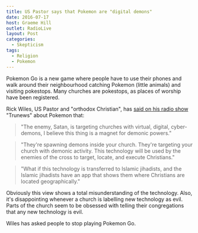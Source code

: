 ```yaml
---
title: US Pastor says that Pokemon are "digital demons"
date: 2016-07-17
host: Graeme Hill
outlet: RadioLive
layout: Post
categories:
  - Skepticism
tags:
  - Religion
  - Pokemon
---
```


Pokemon Go is a new game where people have to use their phones and walk around their neighbourhood catching Pokemon (little animals) and visiting pokestops. Many churches are pokestops, as places of worship have been registered.

<!-- more -->

Rick Wiles, US Pastor and "orthodox Christian", has [said on his radio show](http://www.huffingtonpost.com/entry/pokemon-go-cyber-demons-rick-wiles_us_5787ff01e4b03fc3ee501a76?section) "Trunews" about Pokemon that:

> "The enemy, Satan, is targeting churches with virtual, digital, cyber-demons, I believe this thing is a magnet for demonic powers."

> "They're spawning demons inside your church. They're targeting your church with demonic activity. This technology will be used by the enemies of the cross to target, locate, and execute Christians."

> "What if this technology is transferred to Islamic jihadists, and the Islamic jihadists have an app that shows them where Christians are located geographically."

Obviously this view shows a total misunderstanding of the technology. Also, it's disappointing whenever a church is labelling new technology as evil. Parts of the church seem to be obsessed with telling their congregations that any new technology is evil.

Wiles has asked people to stop playing Pokemon Go.
